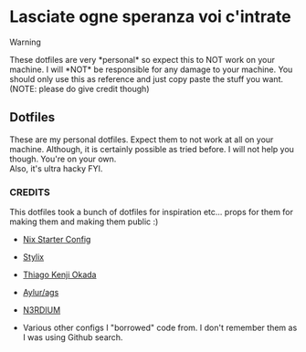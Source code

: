# Lasciate ogne speranza voi c'intrate

> [!WARNING]
> These dotfiles are very \*personal\* so expect this to NOT work on your machine. I will \*NOT\* be responsible for any damage to your machine.
> You should only use this as reference and just copy paste the stuff you want. (NOTE: please do give credit though)

## Dotfiles

These are my personal dotfiles. Expect them to not work at all on your machine. Although, it is certainly possible as tried before. I will not help you though. You're on your own.  
Also, it's ultra hacky FYI.

### CREDITS

This dotfiles took a bunch of dotfiles for inspiration etc... props for them for making them and making them public :\)

- [Nix Starter Config](https://github.com/Misterio77/nix-starter-configs)
- [Stylix](https://github.com/danth/stylix)
- [Thiago Kenji Okada](https://github.com/thiagokokada/nix-configs)
- [Aylur/ags](https://github.com/Aylur/ags)
- [N3RDIUM](https://github.com/N3RDIUM/dotfiles)

- Various other configs I "borrowed" code from. I don't remember them as I was using Github search.
